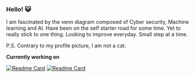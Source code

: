 ### Hello! 😺 

I am fascinated by the venn diagram composed of Cyber security, Machine learning and AI. 
Have been on the self starter road for some time. 
Yet to really stick to one thing.
Looking to improve everyday. Small step at a time.

P.S. Contrary to my profile picture, I am not a cat.

<strong>Currently working on</strong>

[![Readme Card](https://github-readme-stats.vercel.app/api/pin/?username=fanbyprinciple&repo=CounselorAI&theme=swift)](https://github.com/fanbyprinciple/CounselorAI) [![Readme Card](https://github-readme-stats.vercel.app/api/pin/?username=fanbyprinciple&repo=noteforge&theme=swift)](https://github.com/fanbyprinciple/noteforge)


